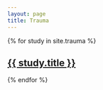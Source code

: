 ```yaml
---
layout: page
title: Trauma
---
```


<div>
  {% for study in site.trauma %}
  <a href="{{ site.baseurl }}{{ study.url }}">
    <article class="box">
      <h2 class="post-title">
          {{ study.title }}
      </h2>
    </article>
  </a>
  {% endfor %}
</div>
